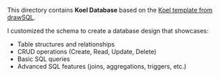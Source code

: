 This directory contains **Koel Database** based on the [Koel template from drawSQL](https://drawsql.app/templates/koel).  

I customized the schema to create a database design that showcases:  
- Table structures and relationships  
- CRUD operations (Create, Read, Update, Delete)  
- Basic SQL queries  
- Advanced SQL features (joins, aggregations, triggers, etc.)  

